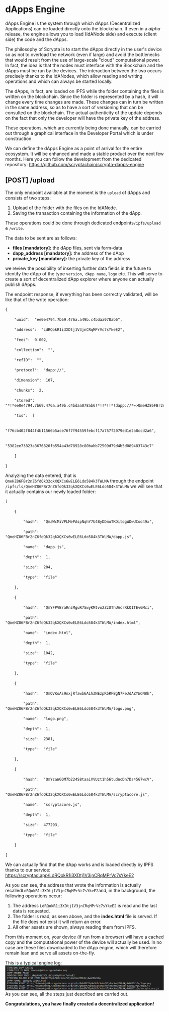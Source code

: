 # dApps Engine

dApps Engine is the system through which dApps (Decentralized Applications) can be loaded directly onto the blockchain. If even in a _alpha_ release, the engine allows you to load (IdANode side) and execute (client side) the code and the dApps.

The philosophy of Scrypta is to start the dApps directly in the user's device so as not to overload the network (even if large) and avoid the bottlenecks that would result from the use of large-scale "cloud" computational power. In fact, the idea is that the nodes must interface with the Blockchain and the dApps must be run by the devices. The interaction between the two occurs precisely thanks to the IdANodes, which allow reading and writing operations and which can always be started locally.

The dApps, in fact, are loaded on IPFS while the folder containing the files is written on the blockchain. Since the folder is represented by a hash, it will change every time changes are made. These changes can in turn be written in the same address, so as to have a sort of versioning that can be consulted on the blockchain. The actual authenticity of the update depends on the fact that only the developer will have the private key of the address.

These operations, which are currently being done manually, can be carried out through a graphical interface in the Developer Portal which is under construction.

We can define the dApps Engine as a point of arrival for the entire ecosystem. It will be enhanced and made a stable product over the next few months. Here you can follow the development from the dedicated repository:
https://github.com/scryptachain/scrypta-dapps-engine


## [POST] /upload

The only endpoint available at the moment is the `upload` of dApps and consists of two steps:
1) Upload of the folder with the files on the IdANode.
2) Saving the transaction containing the information of the dApp.

These operations could be done through dedicated endpoints`/ipfs/upload` e `/write`.

The data to be sent are as follows:
- **files [mandatory]:** the dApp files, sent via form-data
- **dapp_address [mandatory]:** the address of the dApp
- **private_key [mandatory]:** the private key of the address

we review the possibility of inserting further data fields in the future to identify the dApp of the type `version`,` dApp name`, `logo` etc. This will serve to create a sort of decentralized dApp explorer where anyone can actually publish dApps.

The endpoint response, if everything has been correctly validated, will be like that of the write operation:
```
{

	"uuid":  "ee0e4794.7b69.476a.a49b.c4bdaa078ab6",

	"address":  "LdRQokR1i3XDtj1V3jnCRqMPrVc7sYkeE2",

	"fees":  0.002,

	"collection":  "",

	"refID":  "",

	"protocol":  "dapp://",

	"dimension":  107,

	"chunks":  2,

	"stored":  "*!*ee0e4794.7b69.476a.a49b.c4bdaa078ab6!*!!*!!*!dapp://*=>QmeHZ86FBr2nZ6fdQk32qkXQXCs6wELE6Ldo584k3TWLMA*!*",

	"txs":  [

		"f76cb402f844f4b11566b5ace76f7f94559febcf17a757f2079ed1e2a8ccd2a6",

		"5382ee73823a8676320fb554a43d78928c80babb72509d79d4b5d089483743c7"

	]

}
```

Analyzing the data entered, that is `QmeHZ86FBr2nZ6fdQk32qkXQXCs6wELE6Ldo584k3TWLMA` through the endpoint `/ipfs/ls/QmeHZ86FBr2nZ6fdQk32qkXQXCs6wELE6Ldo584k3TWLMA` we will see that it actually contains our newly loaded folder:
```
[

	{

		"hash":  "QmaWcMiVPLMePAspNqhY7U4ByDDmuTKDitogWDwUCoo49x",

		"path":  "QmeHZ86FBr2nZ6fdQk32qkXQXCs6wELE6Ldo584k3TWLMA/dapp.js",

		"name":  "dapp.js",

		"depth":  1,

		"size":  204,

		"type":  "file"

	},

	{

		"hash":  "QmYFPVBraRnzMguR7SwyKMtvo2ZzUThUAcrRkQ1TEv6Mci",

		"path":  "QmeHZ86FBr2nZ6fdQk32qkXQXCs6wELE6Ldo584k3TWLMA/index.html",

		"name":  "index.html",

		"depth":  1,

		"size":  1042,

		"type":  "file"

	},

	{

		"hash":  "QmQVKoAs9nxjRfawb6ALhZNEzpR5RFBgN7FeJdAZYWdN8h",

		"path":  "QmeHZ86FBr2nZ6fdQk32qkXQXCs6wELE6Ldo584k3TWLMA/logo.png",

		"name":  "logo.png",

		"depth":  1,

		"size":  2381,

		"type":  "file"

	},

	{

		"hash":  "QmYzaWGQM7b224S8taaiVVUzt1h56tudncDn7Ds45G7wcV",

		"path":  "QmeHZ86FBr2nZ6fdQk32qkXQXCs6wELE6Ldo584k3TWLMA/scryptacore.js",

		"name":  "scryptacore.js",

		"depth":  1,

		"size":  477293,

		"type":  "file"

	}

]
```

We can actually find that the dApp works and is loaded directly by IPFS thanks to our service: https://scryptad.app/LdRQokR1i3XDtj1V3jnCRqMPrVc7sYkeE2

As you can see, the address that wrote the information is actually recalled`LdRQokR1i3XDtj1V3jnCRqMPrVc7sYkeE2`and, in the background, the following operations occur:

1) The address `LdRQokR1i3XDtj1V3jnCRqMPrVc7sYkeE2` is read and the last data is requested.
2) The folder is read, as seen above, and the **index.html** file is served. If the file does not exist it will return an error.
3) All other assets are shown, always reading them from IPFS.

From this moment on, your device (if run from a browser) will have a cached copy and the computational power of the device will actually be used. In no case are these files downloaded to the dApp engine, which will therefore remain lean and serve all assets on-the-fly.

This is a typical engine log:
![](/assets/dappengine/npmstart.png)
As you can see, all the steps just described are carried out.

**Congratulations, you have finally created a decentralized application!**
<!--stackedit_data:
eyJoaXN0b3J5IjpbNDc3MjgwMTIzLDUyNzE3ODM2NiwtNzgxMz
c4MjYzLDkwNzM2ODg1OSw1NTU1NDY2MjddfQ==
-->